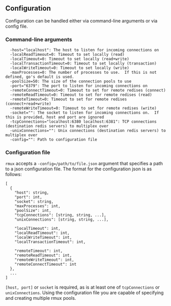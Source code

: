 ## Configuration

Configuration can be handled either via command-line arguments or via config file.

### Command-line arguments
```
  -host="localhost": The host to listen for incoming connections on
  -localReadTimeout=0: Timeout to set locally (read)
  -localTimeout=0: Timeout to set locally (read+write)
  -localTransactionTimeout=0: Timeout to set locally (transaction)
  -localWriteTimeout=0: Timeout to set locally (write)
  -maxProcesses=0: The number of processes to use.  If this is not defined, go's default is used.
  -poolSize=50: The size of the connection pools to use
  -port="6379": The port to listen for incoming connections on
  -remoteConnectTimeout=0: Timeout to set for remote redises (connect)
  -remoteReadTimeout=0: Timeout to set for remote redises (read)
  -remoteTimeout=0: Timeout to set for remote redises (connect+read+write)
  -remoteWriteTimeout=0: Timeout to set for remote redises (write)
  -socket="": The socket to listen for incoming connections on.  If this is provided, host and port are ignored
  -tcpConnections="localhost:6380 localhost:6381": TCP connections (destination redis servers) to multiplex over
  -unixConnections="": Unix connections (destination redis servers) to multiplex over
  -config="": Path to configuration file
```

### Configuration file
`rmux` accepts a `-config=/path/to/file.json` argument that specifies a path to a json configuration file. The format
for the configuration json is as follows:
```
[
  {
    "host": string,
    "port": int,
    "socket": string,
    "maxProcesses": int,
    "poolSize": int,
    "tcpConnections": [string, string, ...],
    "unixConnections": [string, string, ...],

    "localTimeout": int,
    "localReadTimeout": int,
    "localWriteTimeout": int,
    "localTransactionTimeout": int,

    "remoteTimeout": int,
    "remoteReadTimeout": int,
    "remoteWriteTimeout": int,
    "remoteConnectTimeout": int
  },
  ...
]
```

`[host, port]` or `socket` is required, as is at least one of `tcpConnections` or `unixConnections`. Using the configuration file
you are capable of specifying and creating multiple rmux pools.
